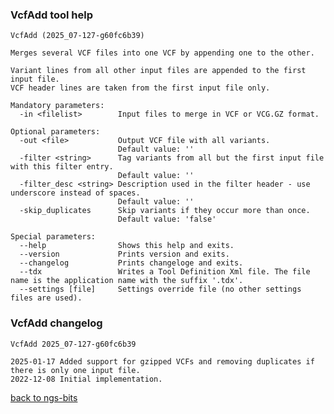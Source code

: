 ### VcfAdd tool help
	VcfAdd (2025_07-127-g60fc6b39)
	
	Merges several VCF files into one VCF by appending one to the other.
	
	Variant lines from all other input files are appended to the first input file.
	VCF header lines are taken from the first input file only.
	
	Mandatory parameters:
	  -in <filelist>        Input files to merge in VCF or VCG.GZ format.
	
	Optional parameters:
	  -out <file>           Output VCF file with all variants.
	                        Default value: ''
	  -filter <string>      Tag variants from all but the first input file with this filter entry.
	                        Default value: ''
	  -filter_desc <string> Description used in the filter header - use underscore instead of spaces.
	                        Default value: ''
	  -skip_duplicates      Skip variants if they occur more than once.
	                        Default value: 'false'
	
	Special parameters:
	  --help                Shows this help and exits.
	  --version             Prints version and exits.
	  --changelog           Prints changeloge and exits.
	  --tdx                 Writes a Tool Definition Xml file. The file name is the application name with the suffix '.tdx'.
	  --settings [file]     Settings override file (no other settings files are used).
	
### VcfAdd changelog
	VcfAdd 2025_07-127-g60fc6b39
	
	2025-01-17 Added support for gzipped VCFs and removing duplicates if there is only one input file.
	2022-12-08 Initial implementation.
[back to ngs-bits](https://github.com/imgag/ngs-bits)